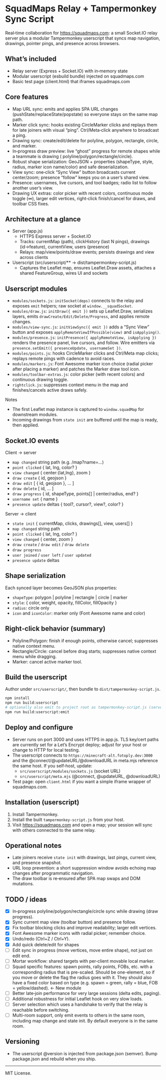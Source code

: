 # SquadMaps Relay + Tampermonkey Sync Script

Real‑time collaboration for https://squadmaps.com: a small Socket.IO relay server plus a modular Tampermonkey userscript
that syncs map navigation, drawings, pointer pings, and presence across browsers.

## What’s included

- Relay server (Express + Socket.IO) with in‑memory state
- Modular userscript (esbuild bundle) injected on squadmaps.com
- Basic test page (client.html) that iframes squadmaps.com

## Core features

- Map URL sync: emits and applies SPA URL changes (pushState/replaceState/popstate) so everyone stays on the same map
  path.
- Marker click sync: hooks existing CircleMarker clicks and replays them for late joiners with visual “ping”.
  Ctrl/Meta‑click anywhere to broadcast a ping.
- Drawing sync: create/edit/delete for polyline, polygon, rectangle, circle, and marker.
- In‑progress draw preview: live “ghost” progress for remote shapes while a teammate is drawing (
  polyline/polygon/rectangle/circle).
- Robust shape serialization: GeoJSON + properties (shapeType, style, radius, marker icon name/color) and safe
  deserialization.
- View sync: one‑click “Sync View” button broadcasts current center/zoom; presence “follow” keeps you on a user’s shared
  view.
- Presence: usernames, live cursors, and tool badges; radio list to follow another user’s view.
- Drawing UX extras: color picker with recent colors, continuous mode toggle (∞), larger edit vertices, right‑click
  finish/cancel for draws, and toolbar CSS fixes.

## Architecture at a glance

- Server (app.js)
    - HTTPS Express server + Socket.IO
    - Tracks: currentMap (path), clickHistory (last N pings), drawings (id→feature), currentView, users (presence)
    - Relays: map/view/points/draw events; persists drawings and view across clients
- Userscript (src/userscript/** → dist/tampermonkey-script.js)
    - Captures the Leaflet map, ensures Leaflet.Draw assets, attaches a shared FeatureGroup, wires UI and sockets

## Userscript modules

- `modules/sockets.js`: `initSocket(deps)` connects to the relay and exposes `emit` helpers; raw socket at
  `window.__squadSocket`.
- `modules/draw.js`: `initDraw({ emit })` sets up Leaflet.Draw, serializes layers, emits
  `drawCreate/Edit/Delete/Progress`, and applies remote changes.
- `modules/view-sync.js`: `initViewSync({ emit })` adds a “Sync View” button and exposes
  `applyRemoteViewIfPossible(view)` and `isApplying()`.
- `modules/presence.js`: `initPresence({ applyRemoteView, isApplying })` renders the presence panel, live cursors, and
  follow. Wire emitters via `presence.setEmit({ presenceUpdate, usernameSet })`.
- `modules/points.js`: hooks CircleMarker clicks and Ctrl/Meta map clicks; replays remote pings with cadence to avoid
  races.
- `modules/markers.js`: Font Awesome marker icon choice (radial picker after placing a marker) and patches the Marker
  draw tool icon.
- `modules/toolbar-extras.js`: color picker (with recent colors) and continuous drawing toggle.
- `rightclick.js`: suppresses context menu in the map and finishes/cancels active draws safely.

Notes

- The first Leaflet map instance is captured to `window.squadMap` for downstream modules.
- Incoming drawings from `state init` are buffered until the map is ready, then applied.

## Socket.IO events

Client → server

- `map changed` string path (e.g. /map?name=…)
- `point clicked` { lat, lng, color? }
- `view changed` { center:{lat,lng}, zoom }
- `draw create` { id, geojson }
- `draw edit` [ { id, geojson }, … ]
- `draw delete` [ id, … ]
- `draw progress` { id, shapeType, points[] | center/radius, end? }
- `username set` { name }
- `presence update` deltas { tool?, cursor?, view?, color? }

Server → client

- `state init` { currentMap, clicks, drawings[], view, users[] }
- `map changed` string path
- `point clicked` { lat, lng, color? }
- `view changed` { center, zoom }
- `draw create` / `draw edit` / `draw delete`
- `draw progress`
- `user joined` / `user left` / `user updated`
- `presence update` deltas

## Shape serialization

Each synced layer becomes GeoJSON plus properties:

- `shapeType`: polygon | polyline | rectangle | circle | marker
- `style`: { color, weight, opacity, fillColor, fillOpacity }
- `radius`: circle only
- `icon` and `iconColor`: marker only (Font Awesome name and color)

## Right‑click behavior (summary)

- Polyline/Polygon: finish if enough points, otherwise cancel; suppresses native context menu.
- Rectangle/Circle: cancel before drag starts; suppresses native context menu while dragging.
- Marker: cancel active marker tool.

## Build the userscript

Author under `src/userscript/`, then bundle to `dist/tampermonkey-script.js`.

```bash
npm install
npm run build:userscript
# optionally also emit to project root as tampermonkey-script.js (served by the server)
npm run build:userscript:emit
```

## Deploy and configure

- Server runs on port 3000 and uses HTTPS in app.js. TLS key/cert paths are currently set for a Let’s Encrypt deploy;
  adjust for your host or change to HTTP for local testing.
- The userscript connects to `https://minecraft-alt.fotoply.dev:3000` and the @connect/@updateURL/@downloadURL in
  meta.mjs reference the same host. If you self‑host, update:
    - `src/userscript/modules/sockets.js` (socket URL)
    - `src/userscript/meta.mjs` (@connect, @updateURL, @downloadURL)
- Test page: open `client.html` if you want a simple iframe wrapper of squadmaps.com.

## Installation (userscript)

1. Install Tampermonkey.
2. Install the built `tampermonkey-script.js` from your host.
3. Visit https://squadmaps.com and open a map; your session will sync with others connected to the same relay.

## Operational notes

- Late joiners receive `state init` with drawings, last pings, current view, and presence snapshot.
- URL loop prevention: a short suppression window avoids echoing map changes after programmatic navigation.
- The draw toolbar is re‑ensured after SPA map swaps and DOM mutations.

## TODO / ideas

- [x] In‑progress polyline/polygon/rectangle/circle sync while drawing (draw progress).
- [x] Sync current map view (toolbar button) and presence follow.
- [x] Fix toolbar blocking clicks and improve readability; larger edit vertices.
- [x] Font Awesome marker icons with radial picker; remember choice.
- [x] Undo/redo (Ctrl+Z / Ctrl+Y).
- [x] Add quick delete/edit for shapes
- [ ] Edit sync in progress (move vertices, move entire shape), not just on edit end.
- [ ] Mortar workflow: shared targets with per‑client movable local marker.
- [ ] Squad specific features: spawn points, rally points, FOBs, etc. with a corresponding radius that is pre-scaled.
  Should be one-element, so if you move or delete the flag the radius goes with it. They should also have a fixed color
  based on type (e.g. spawn = green, rally = blue, FOB = yellow/dashed). <- New module
- [ ] Better late‑join performance for very large sessions (delta edits, paging).
- [ ] Additional robustness for initial Leaflet hook on very slow loads.
- [ ] Server selection which uses a handshake to verify that the relay is reachable before switching.
- [ ] Multi-room support, only emit events to others in the same room, including map change and state init. By default
  everyone is in the same room.

## Versioning

- The userscript @version is injected from package.json (semver). Bump package.json and rebuild when you ship.

---
MIT License.
